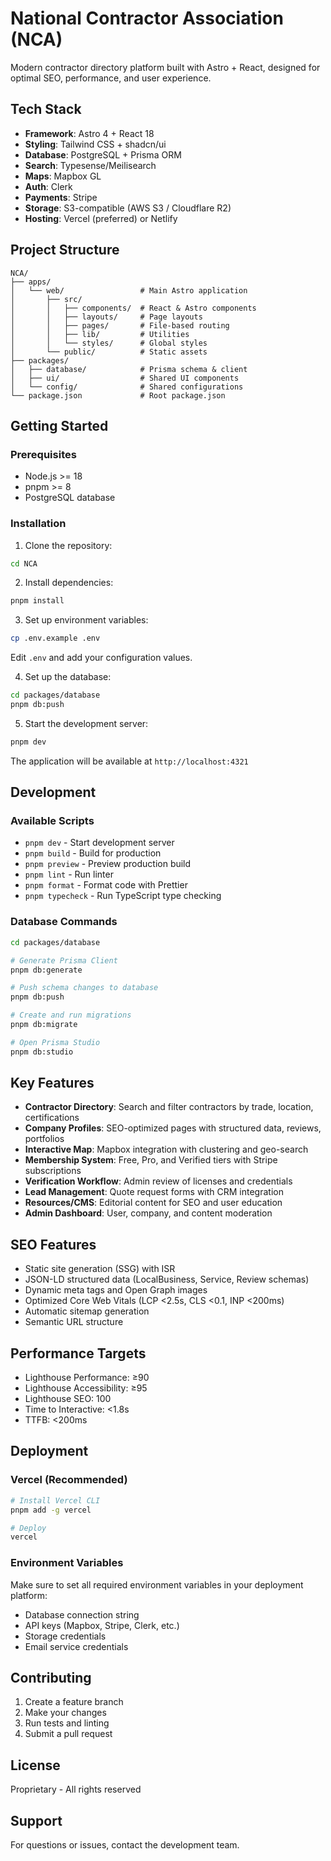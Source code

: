 # National Contractor Association (NCA)

Modern contractor directory platform built with Astro + React, designed for optimal SEO, performance, and user experience.

## Tech Stack

- **Framework**: Astro 4 + React 18
- **Styling**: Tailwind CSS + shadcn/ui
- **Database**: PostgreSQL + Prisma ORM
- **Search**: Typesense/Meilisearch
- **Maps**: Mapbox GL
- **Auth**: Clerk
- **Payments**: Stripe
- **Storage**: S3-compatible (AWS S3 / Cloudflare R2)
- **Hosting**: Vercel (preferred) or Netlify

## Project Structure

```
NCA/
├── apps/
│   └── web/                 # Main Astro application
│       ├── src/
│       │   ├── components/  # React & Astro components
│       │   ├── layouts/     # Page layouts
│       │   ├── pages/       # File-based routing
│       │   ├── lib/         # Utilities
│       │   └── styles/      # Global styles
│       └── public/          # Static assets
├── packages/
│   ├── database/            # Prisma schema & client
│   ├── ui/                  # Shared UI components
│   └── config/              # Shared configurations
└── package.json             # Root package.json
```

## Getting Started

### Prerequisites

- Node.js >= 18
- pnpm >= 8
- PostgreSQL database

### Installation

1. Clone the repository:
```bash
cd NCA
```

2. Install dependencies:
```bash
pnpm install
```

3. Set up environment variables:
```bash
cp .env.example .env
```

Edit `.env` and add your configuration values.

4. Set up the database:
```bash
cd packages/database
pnpm db:push
```

5. Start the development server:
```bash
pnpm dev
```

The application will be available at `http://localhost:4321`

## Development

### Available Scripts

- `pnpm dev` - Start development server
- `pnpm build` - Build for production
- `pnpm preview` - Preview production build
- `pnpm lint` - Run linter
- `pnpm format` - Format code with Prettier
- `pnpm typecheck` - Run TypeScript type checking

### Database Commands

```bash
cd packages/database

# Generate Prisma Client
pnpm db:generate

# Push schema changes to database
pnpm db:push

# Create and run migrations
pnpm db:migrate

# Open Prisma Studio
pnpm db:studio
```

## Key Features

- **Contractor Directory**: Search and filter contractors by trade, location, certifications
- **Company Profiles**: SEO-optimized pages with structured data, reviews, portfolios
- **Interactive Map**: Mapbox integration with clustering and geo-search
- **Membership System**: Free, Pro, and Verified tiers with Stripe subscriptions
- **Verification Workflow**: Admin review of licenses and credentials
- **Lead Management**: Quote request forms with CRM integration
- **Resources/CMS**: Editorial content for SEO and user education
- **Admin Dashboard**: User, company, and content moderation

## SEO Features

- Static site generation (SSG) with ISR
- JSON-LD structured data (LocalBusiness, Service, Review schemas)
- Dynamic meta tags and Open Graph images
- Optimized Core Web Vitals (LCP <2.5s, CLS <0.1, INP <200ms)
- Automatic sitemap generation
- Semantic URL structure

## Performance Targets

- Lighthouse Performance: ≥90
- Lighthouse Accessibility: ≥95
- Lighthouse SEO: 100
- Time to Interactive: <1.8s
- TTFB: <200ms

## Deployment

### Vercel (Recommended)

```bash
# Install Vercel CLI
pnpm add -g vercel

# Deploy
vercel
```

### Environment Variables

Make sure to set all required environment variables in your deployment platform:
- Database connection string
- API keys (Mapbox, Stripe, Clerk, etc.)
- Storage credentials
- Email service credentials

## Contributing

1. Create a feature branch
2. Make your changes
3. Run tests and linting
4. Submit a pull request

## License

Proprietary - All rights reserved

## Support

For questions or issues, contact the development team.
